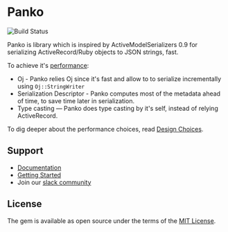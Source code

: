 # Panko

![Build Status](https://github.com/yosiat/panko_serializer/workflows/Panko%20Serializer%20CI/badge.svg?branch=github-actions)

Panko is library which is inspired by ActiveModelSerializers 0.9 for serializing ActiveRecord/Ruby objects to JSON strings, fast.

To achieve it's [performance](https://panko.dev/docs/performance.html):

* Oj - Panko relies Oj since it's fast and allow to to serialize incrementally using `Oj::StringWriter`
* Serialization Descriptor - Panko computes most of the metadata ahead of time, to save time later in serialization.
* Type casting — Panko does type casting by it's self, instead of relying ActiveRecord.

To dig deeper about the performance choices, read [Design Choices](https://panko.dev/docs/design-choices.html).


Support
-------

- [Documentation](https://panko.dev/docs)
- [Getting Started](https://panko.dev/docs/getting-started.html)
- Join our [slack community](https://pankoserializer.herokuapp.com/)

License
-------

The gem is available as open source under the terms of the [MIT License](http://opensource.org/licenses/MIT).

